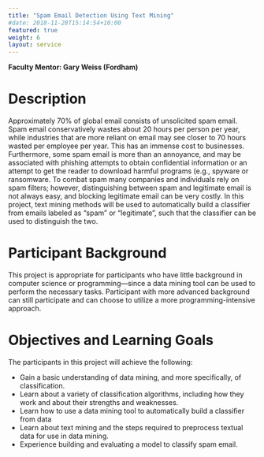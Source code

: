 ```yaml
---
title: "Spam Email Detection Using Text Mining"
#date: 2018-11-28T15:14:54+10:00
featured: true
weight: 6
layout: service
---
```

**Faculty Mentor: Gary Weiss (Fordham)**


# Description

Approximately 70% of global email consists of unsolicited spam email. Spam email conservatively wastes about 20 hours per person per year, while industries that are more reliant on email may see closer to 70 hours wasted per employee per year. This has an immense cost to businesses. Furthermore, some spam email is more than an annoyance, and may be associated with phishing attempts to obtain confidential information or an attempt to get the reader to download harmful programs (e.g., spyware or ransomware. To combat spam many companies and individuals rely on spam filters; however, distinguishing between spam and legitimate email is not always easy, and blocking legitimate email can be very costly. In this project, text mining methods will be used to automatically build a classifier from emails labeled as “spam” or “legitimate”, such that the classifier can be used to distinguish the two.


# Participant Background
This project is appropriate for participants who have little background in computer science or programming—since a data mining tool can be used to perform the necessary tasks.  Participant with more advanced background can still participate and can choose to utilize a more programming-intensive approach.


# Objectives and Learning Goals

The participants in this project will achieve the following:
-	Gain a basic understanding of data mining, and more specifically, of classification.
-	Learn about a variety of classification algorithms, including how they work and about their strengths and weaknesses.
-	Learn how to use a data mining tool to automatically build a classifier from data
-	Learn about text mining and the steps required to preprocess textual data for use in data mining.
-	Experience building and evaluating a model to classify spam email.
